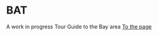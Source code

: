 # BAT
A work in progress Tour Guide to the Bay area
<a href="https://github.com/FaithL/BAT/home.html"> To the page </a>
